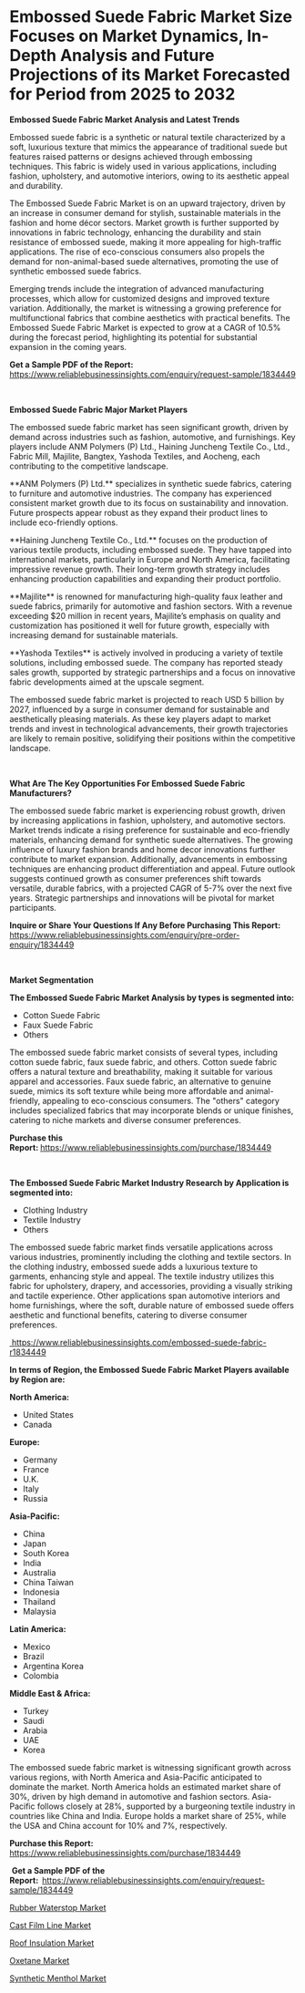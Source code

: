<p><h1>Embossed Suede Fabric Market Size Focuses on Market Dynamics, In-Depth Analysis and Future Projections of its Market Forecasted for Period from 2025 to 2032</h1></p><p><strong>Embossed Suede Fabric Market Analysis and Latest Trends</strong></p>
<p><p>Embossed suede fabric is a synthetic or natural textile characterized by a soft, luxurious texture that mimics the appearance of traditional suede but features raised patterns or designs achieved through embossing techniques. This fabric is widely used in various applications, including fashion, upholstery, and automotive interiors, owing to its aesthetic appeal and durability.</p><p>The Embossed Suede Fabric Market is on an upward trajectory, driven by an increase in consumer demand for stylish, sustainable materials in the fashion and home décor sectors. Market growth is further supported by innovations in fabric technology, enhancing the durability and stain resistance of embossed suede, making it more appealing for high-traffic applications. The rise of eco-conscious consumers also propels the demand for non-animal-based suede alternatives, promoting the use of synthetic embossed suede fabrics.</p><p>Emerging trends include the integration of advanced manufacturing processes, which allow for customized designs and improved texture variation. Additionally, the market is witnessing a growing preference for multifunctional fabrics that combine aesthetics with practical benefits. The Embossed Suede Fabric Market is expected to grow at a CAGR of 10.5% during the forecast period, highlighting its potential for substantial expansion in the coming years.</p></p>
<p><strong>Get a Sample PDF of the Report:&nbsp;</strong> <a href="https://www.reliablebusinessinsights.com/enquiry/request-sample/1834449?utm_campaign=1904&utm_medium=2&utm_source=Github&utm_content=ia&utm_term=30012025&utm_id=embossed-suede-fabric">https://www.reliablebusinessinsights.com/enquiry/request-sample/1834449</a></p>
<p>&nbsp;</p>
<p><strong>Embossed Suede Fabric Major Market Players</strong></p>
<p><p>The embossed suede fabric market has seen significant growth, driven by demand across industries such as fashion, automotive, and furnishings. Key players include ANM Polymers (P) Ltd., Haining Juncheng Textile Co., Ltd., Fabric Mill, Majilite, Bangtex, Yashoda Textiles, and Aocheng, each contributing to the competitive landscape.</p><p>**ANM Polymers (P) Ltd.** specializes in synthetic suede fabrics, catering to furniture and automotive industries. The company has experienced consistent market growth due to its focus on sustainability and innovation. Future prospects appear robust as they expand their product lines to include eco-friendly options.</p><p>**Haining Juncheng Textile Co., Ltd.** focuses on the production of various textile products, including embossed suede. They have tapped into international markets, particularly in Europe and North America, facilitating impressive revenue growth. Their long-term growth strategy includes enhancing production capabilities and expanding their product portfolio.</p><p>**Majilite** is renowned for manufacturing high-quality faux leather and suede fabrics, primarily for automotive and fashion sectors. With a revenue exceeding $20 million in recent years, Majilite’s emphasis on quality and customization has positioned it well for future growth, especially with increasing demand for sustainable materials.</p><p>**Yashoda Textiles** is actively involved in producing a variety of textile solutions, including embossed suede. The company has reported steady sales growth, supported by strategic partnerships and a focus on innovative fabric developments aimed at the upscale segment.</p><p>The embossed suede fabric market is projected to reach USD 5 billion by 2027, influenced by a surge in consumer demand for sustainable and aesthetically pleasing materials. As these key players adapt to market trends and invest in technological advancements, their growth trajectories are likely to remain positive, solidifying their positions within the competitive landscape.</p></p>
<p>&nbsp;</p>
<p><strong>What Are The Key Opportunities For Embossed Suede Fabric Manufacturers?</strong></p>
<p><p>The embossed suede fabric market is experiencing robust growth, driven by increasing applications in fashion, upholstery, and automotive sectors. Market trends indicate a rising preference for sustainable and eco-friendly materials, enhancing demand for synthetic suede alternatives. The growing influence of luxury fashion brands and home decor innovations further contribute to market expansion. Additionally, advancements in embossing techniques are enhancing product differentiation and appeal. Future outlook suggests continued growth as consumer preferences shift towards versatile, durable fabrics, with a projected CAGR of 5-7% over the next five years. Strategic partnerships and innovations will be pivotal for market participants.</p></p>
<p><strong>Inquire or Share Your Questions If Any Before Purchasing This Report:</strong> <a href="https://www.reliablebusinessinsights.com/enquiry/pre-order-enquiry/1834449?utm_campaign=1904&utm_medium=2&utm_source=Github&utm_content=ia&utm_term=30012025&utm_id=embossed-suede-fabric">https://www.reliablebusinessinsights.com/enquiry/pre-order-enquiry/1834449</a></p>
<p>&nbsp;</p>
<p><strong>Market Segmentation</strong></p>
<p><strong>The Embossed Suede Fabric Market Analysis by types is segmented into:</strong></p>
<p><ul><li>Cotton Suede Fabric</li><li>Faux Suede Fabric</li><li>Others</li></ul></p>
<p><p>The embossed suede fabric market consists of several types, including cotton suede fabric, faux suede fabric, and others. Cotton suede fabric offers a natural texture and breathability, making it suitable for various apparel and accessories. Faux suede fabric, an alternative to genuine suede, mimics its soft texture while being more affordable and animal-friendly, appealing to eco-conscious consumers. The "others" category includes specialized fabrics that may incorporate blends or unique finishes, catering to niche markets and diverse consumer preferences.</p></p>
<p><strong>Purchase this Report:&nbsp;</strong><a href="https://www.reliablebusinessinsights.com/purchase/1834449?utm_campaign=1904&utm_medium=2&utm_source=Github&utm_content=ia&utm_term=30012025&utm_id=embossed-suede-fabric">https://www.reliablebusinessinsights.com/purchase/1834449</a></p>
<p>&nbsp;</p>
<p><strong>The Embossed Suede Fabric Market Industry Research by Application is segmented into:</strong></p>
<p><ul><li>Clothing Industry</li><li>Textile Industry</li><li>Others</li></ul></p>
<p><p>The embossed suede fabric market finds versatile applications across various industries, prominently including the clothing and textile sectors. In the clothing industry, embossed suede adds a luxurious texture to garments, enhancing style and appeal. The textile industry utilizes this fabric for upholstery, drapery, and accessories, providing a visually striking and tactile experience. Other applications span automotive interiors and home furnishings, where the soft, durable nature of embossed suede offers aesthetic and functional benefits, catering to diverse consumer preferences.</p></p>
<p><a href="https://www.reliablebusinessinsights.com/embossed-suede-fabric-r1834449?utm_campaign=1904&utm_medium=2&utm_source=Github&utm_content=ia&utm_term=30012025&utm_id=embossed-suede-fabric">&nbsp;https://www.reliablebusinessinsights.com/embossed-suede-fabric-r1834449</a></p>
<p><strong>In terms of Region, the Embossed Suede Fabric Market Players available by Region are:</strong></p>
<p>
    <p> <strong> North America: </strong>
        <ul>
            <li>United States</li>
            <li>Canada</li>
        </ul>
        </p> 
    <p> <strong> Europe: </strong>
        <ul>
            <li>Germany</li>
            <li>France</li>
            <li>U.K.</li>
            <li>Italy</li>
            <li>Russia</li>
        </ul>
        </p> 
    <p> <strong> Asia-Pacific: </strong>
        <ul>
            <li>China</li>
            <li>Japan</li>
            <li>South Korea</li>
            <li>India</li>
            <li>Australia</li>
            <li>China Taiwan</li>
            <li>Indonesia</li>
            <li>Thailand</li>
            <li>Malaysia</li>
        </ul>
        </p> 
    <p> <strong> Latin America: </strong>
        <ul>
            <li>Mexico</li>
            <li>Brazil</li>
            <li>Argentina Korea</li>
            <li>Colombia</li>
        </ul>
        </p> 
    <p> <strong> Middle East & Africa: </strong>
        <ul>
            <li>Turkey</li>
            <li>Saudi</li>
            <li>Arabia</li>
            <li>UAE</li>
            <li>Korea</li>
        </ul>
    </p>
    </p>
<p><p>The embossed suede fabric market is witnessing significant growth across various regions, with North America and Asia-Pacific anticipated to dominate the market. North America holds an estimated market share of 30%, driven by high demand in automotive and fashion sectors. Asia-Pacific follows closely at 28%, supported by a burgeoning textile industry in countries like China and India. Europe holds a market share of 25%, while the USA and China account for 10% and 7%, respectively.</p></p>
<p><strong>Purchase this Report: </strong><a href="https://www.reliablebusinessinsights.com/purchase/1834449?utm_campaign=1904&utm_medium=2&utm_source=Github&utm_content=ia&utm_term=30012025&utm_id=embossed-suede-fabric">https://www.reliablebusinessinsights.com/purchase/1834449</a></p>
<p>&nbsp;<strong>Get a Sample PDF of the Report:&nbsp;&nbsp;</strong><a href="https://www.reliablebusinessinsights.com/enquiry/request-sample/1834449?utm_campaign=1904&utm_medium=2&utm_source=Github&utm_content=ia&utm_term=30012025&utm_id=embossed-suede-fabric">https://www.reliablebusinessinsights.com/enquiry/request-sample/1834449</a></p>
<p><strong></strong></p>
<p><p><a href="https://github.com/lizamflotow/Market-Research-Report-List-1/blob/main/rubber-waterstop-market.md?utm_campaign=1904&utm_medium=2&utm_source=Github&utm_content=ia&utm_term=30012025&utm_id=embossed-suede-fabric">Rubber Waterstop Market</a></p><p><a href="https://github.com/iroldilom/Market-Research-Report-List-1/blob/main/cast-film-line-market.md?utm_campaign=1904&utm_medium=2&utm_source=Github&utm_content=ia&utm_term=30012025&utm_id=embossed-suede-fabric">Cast Film Line Market</a></p><p><a href="https://github.com/watzondechao/Market-Research-Report-List-1/blob/main/roof-insulation-market.md?utm_campaign=1904&utm_medium=2&utm_source=Github&utm_content=ia&utm_term=30012025&utm_id=embossed-suede-fabric">Roof Insulation Market</a></p><p><a href="https://github.com/phephezxnf/Market-Research-Report-List-1/blob/main/oxetane-market.md?utm_campaign=1904&utm_medium=2&utm_source=Github&utm_content=ia&utm_term=30012025&utm_id=embossed-suede-fabric">Oxetane Market</a></p><p><a href="https://github.com/siobhanbusker813/Market-Research-Report-List-1/blob/main/synthetic-menthol-market.md?utm_campaign=1904&utm_medium=2&utm_source=Github&utm_content=ia&utm_term=30012025&utm_id=embossed-suede-fabric">Synthetic Menthol Market</a></p></p>